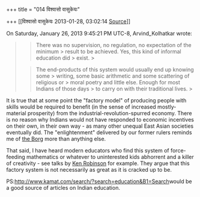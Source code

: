 +++
title = "014 विश्वासो वासुकेयः"

+++
[[विश्वासो वासुकेयः	2013-01-28, 03:02:14 [Source](https://groups.google.com/g/samskrita/c/gwzVlzUpaz4)]]



On Saturday, January 26, 2013 9:45:21 PM UTC-8, Arvind_Kolhatkar wrote:  

>   

> 
> > There was no supervision, no regulation, no expectation of the minimum > result to be achieved. Yes, this kind of informal education did > exist. >
> 
> > 
> >   
> > 
> > 
> > The end-products of this system would usually end up knowing some > writing, some basic arithmetic and some scattering of religious or > moral poetry and little else. Enough for most Indians of those days > to carry on with their traditional lives. >
> 

  

It is true that at some point the "factory model" of producing people with skills would be required to benefit (in the sense of increased mostly-material prosperity) from the industrial-revolution-spurred economy. There is no reason why Indians would not have responded to economic incentives on their own, in their own way - as many other unequal East Asian societies eventually did. The "enlightenment" delivered by our former rulers reminds me of [the Borg](http://www.youtube.com/watch?v=AyenRCJ_4Ww) more than anything else.  

  

That said, I have heard modern educators who find this system of force-feeding mathematics or whatever to uninterested kids abhorrent and a killer of creativity - see talks by [Ken Robinson](http://www.youtube.com/watch?v=iG9CE55wbtY) for example. They argue that this factory system is not necessarily as great as it is cracked up to be.

  
PS:<http://www.kamat.com/search/?search=education&B1=Search>would be a good source of articles on Indian education.  
  

